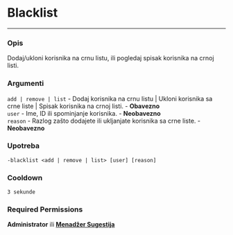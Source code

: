 # Blacklist
---
### Opis
Dodaj/ukloni korisnika na crnu listu, ili pogledaj spisak korisnika na crnoj listi.
### Argumenti
`add | remove | list` - Dodaj korisnika na crnu listu | Ukloni korisnika sa crne liste | Spisak korisnika na crnoj listi. - **Obavezno**\
`user` - Ime, ID ili spominjanje korisnika. - **Neobavezno**\
`reason` - Razlog zašto dodajete ili ukljanjate korisnika sa crne liste. - **Neobavezno**
### Upotreba
```
-blacklist <add | remove | list> [user] [reason]
```
### Cooldown
`3 sekunde`
### Required Permissions
**Administrator** ili **[Menadžer Sugestija](administration/suggestionsmanager.md)**